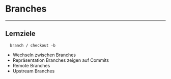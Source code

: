 # Branches

---


## Lernziele

```
  branch / checkout -b
```

 * Wechseln zwischen Branches
 * Repräsentation Branches zeigen auf Commits
 * Remote Branches
 * Upstream Branches
